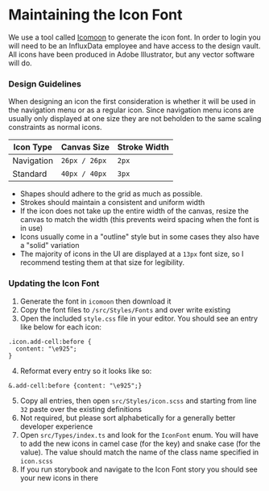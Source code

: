 # Maintaining the Icon Font

We use a tool called [Icomoon](https://icomoon.io/) to generate the icon font. In order to login you will need to be an InfluxData employee and have access to the design vault. All icons have been produced in Adobe Illustrator, but any vector software will do.

### Design Guidelines

When designing an icon the first consideration is whether it will be used in the navigation menu or as a regular icon. Since navigation menu icons are usually only displayed at one size they are not beholden to the same scaling constraints as normal icons.

| Icon Type | Canvas Size | Stroke Width |
|-|-|-|
| Navigation | `26px / 26px` | `2px` |
| Standard | `40px / 40px` | `3px` |

- Shapes should adhere to the grid as much as possible.
- Strokes should maintain a consistent and uniform width
- If the icon does not take up the entire width of the canvas, resize the canvas to match the width (this prevents weird spacing when the font is in use)
- Icons usually come in a "outline" style but in some cases they also have a "solid" variation
- The majority of icons in the UI are displayed at a `13px` font size, so I recommend testing them at that size for legibility.

### Updating the Icon Font

1. Generate the font in `icomoon` then download it
2. Copy the font files to `/src/Styles/Fonts` and over write existing
3. Open the included `style.css` file in your editor. You should see an entry like below for each icon:

```
.icon.add-cell:before {
  content: "\e925";
}
```

4. Reformat every entry so it looks like so:

```
&.add-cell:before {content: "\e925";}
```

5. Copy all entries, then open `src/Styles/icon.scss` and starting from line `32` paste over the existing definitions
6. Not required, but please sort alphabetically for a generally better developer experience
7. Open `src/Types/index.ts` and look for the `IconFont` enum. You will have to add the new icons in camel case (for the key) and snake case (for the value). The value should match the name of the class name specified in `icon.scss`
8. If you run storybook and navigate to the Icon Font story you should see your new icons in there

